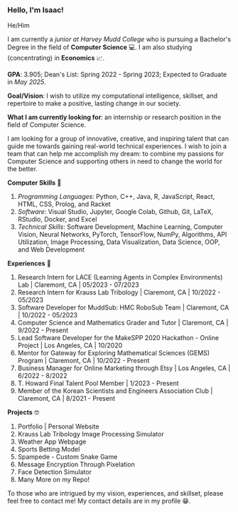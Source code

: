 ### Hello, I'm Isaac!

He/Him

I am currently a *junior at Harvey Mudd College* who is pursuing a Bachelor's Degree in the field of **Computer Science** 💻. I am also studying (concentrating) in **Economics** 📈.

**GPA**: 3.905; Dean's List: Spring 2022 - Spring 2023; Expected to Graduate in *May 2025*.

**Goal/Vision**: I wish to utilize my computational intelligence, skillset, and repertoire to make a positive, lasting change in our society. 

**What I am currently looking for**: an internship or research position in the field of Computer Science. 

I am looking for a group of innovative, creative, and inspiring talent that can guide me towards gaining real-world technical experiences. I wish to join a team that can help me accomplish my dream: to combine my passions for Computer Science and supporting others in need to change the world for the better.

**Computer Skills** 🧠
1. *Programming Languages*: Python, C++, Java, R, JavaScript, React, HTML, CSS, Prolog, and Racket 
2. *Software*: Visual Studio, Jupyter, Google Colab, Github, Git, LaTeX, RStudio, Docker, and Excel
3. *Technical Skills*: Software Development, Machine Learning, Computer Vision, Neural Networks, PyTorch, TensorFlow, NumPy, Algorithms, API Utilization, Image Processing, Data Visualization, Data Science, OOP, and Web Development

**Experiences** 🏃
1. Research Intern for LACE (Learning Agents in Complex Environments) Lab | Claremont, CA | 05/2023 - 07/2023
2. Research Intern for Krauss Lab Tribology | Claremont, CA | 10/2022 - 05/2023
3. Software Developer for MuddSub: HMC RoboSub Team | Claremont, CA | 10/2022 - 05/2023
4. Computer Science and Mathematics Grader and Tutor | Claremont, CA | 9/2022 - Present
5. Lead Software Developer for the MakeSPP 2020 Hackathon - Online Project | Los Angeles, CA | 10/2020
6. Mentor for Gateway for Exploring Mathematical Sciences (GEMS) Program | Claremont, CA | 10/2022 - Present
7. Business Manager for Online Marketing through Etsy | Los Angeles, CA | 6/2022 - 8/2022
8. T. Howard Final Talent Pool Member | 1/2023 - Present
9. Member of the Korean Scientists and Engineers Association Club | Claremont, CA | 8/2021 - Present

**Projects** 🤓
1. Portfolio | Personal Website
2. Krauss Lab Tribology Image Processing Simulator
3. Weather App Webpage
4. Sports Betting Model
5. Spampede - Custom Snake Game
6. Message Encryption Through Pixelation
7. Face Detection Simulator
8. Many More on my Repo!

To those who are intrigued by my vision, experiences, and skillset, please feel free to contact me! My contact details are in my profile 😁.
